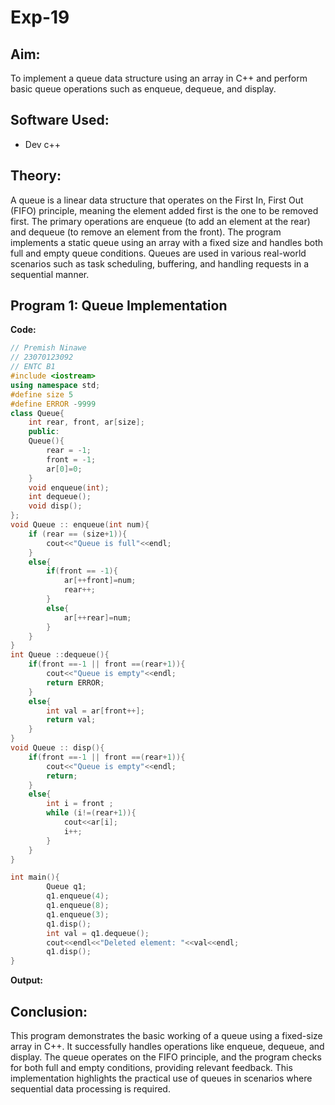 # Exp-19

## Aim:
To implement a queue data structure using an array in C++ and perform basic queue operations such as enqueue, dequeue, and display.

## Software Used:
- Dev c++
  
## Theory:
A queue is a linear data structure that operates on the First In, First Out (FIFO) principle, meaning the element added first is the one to be removed first. The primary operations are enqueue (to add an element at the rear) and dequeue (to remove an element from the front). The program implements a static queue using an array with a fixed size and handles both full and empty queue conditions. Queues are used in various real-world scenarios such as task scheduling, buffering, and handling requests in a sequential manner.

## Program 1: Queue Implementation
<strong> Code: </strong>
<br>
```cpp
// Premish Ninawe
// 23070123092
// ENTC B1
#include <iostream>
using namespace std;
#define size 5
#define ERROR -9999
class Queue{
    int rear, front, ar[size];
    public:
    Queue(){
        rear = -1;
        front = -1;
        ar[0]=0;
    }
    void enqueue(int);
    int dequeue();
    void disp();
};
void Queue :: enqueue(int num){
    if (rear == (size+1)){
        cout<<"Queue is full"<<endl;
    }
    else{
        if(front == -1){
            ar[++front]=num;
            rear++;
        }
        else{
            ar[++rear]=num;
        }
    }
}
int Queue ::dequeue(){
    if(front ==-1 || front ==(rear+1)){
        cout<<"Queue is empty"<<endl;
        return ERROR;
    }
    else{
        int val = ar[front++];
        return val;
    }
}
void Queue :: disp(){
    if(front ==-1 || front ==(rear+1)){
        cout<<"Queue is empty"<<endl;
        return;
    }
    else{
        int i = front ;
        while (i!=(rear+1)){
            cout<<ar[i];
            i++;
        }
    }
}

int main(){
        Queue q1;
        q1.enqueue(4);
        q1.enqueue(8);
        q1.enqueue(3);
        q1.disp();
        int val = q1.dequeue();
        cout<<endl<<"Deleted element: "<<val<<endl;
        q1.disp();
}

```
<strong> Output: </strong>
<br>

## Conclusion:
This program demonstrates the basic working of a queue using a fixed-size array in C++. It successfully handles operations like enqueue, dequeue, and display. The queue operates on the FIFO principle, and the program checks for both full and empty conditions, providing relevant feedback. This implementation highlights the practical use of queues in scenarios where sequential data processing is required.
